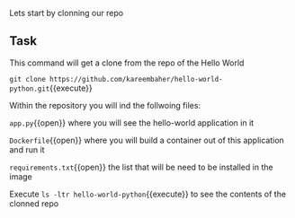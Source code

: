 Lets start by clonning our repo
## Task

This command will get a clone from the repo of the Hello World

`git clone https://github.com/kareembaher/hello-world-python.git`{{execute}}

Within the repository you will ind the follwoing files:

`app.py`{{open}} where you will see the hello-world application in it

`Dockerfile`{{open}} where you will build a container out of this application and run it

`requirements.txt`{{open}} the list that will be need to be installed in the image


Execute `ls -ltr hello-world-python`{{execute}} to see the contents of the clonned repo